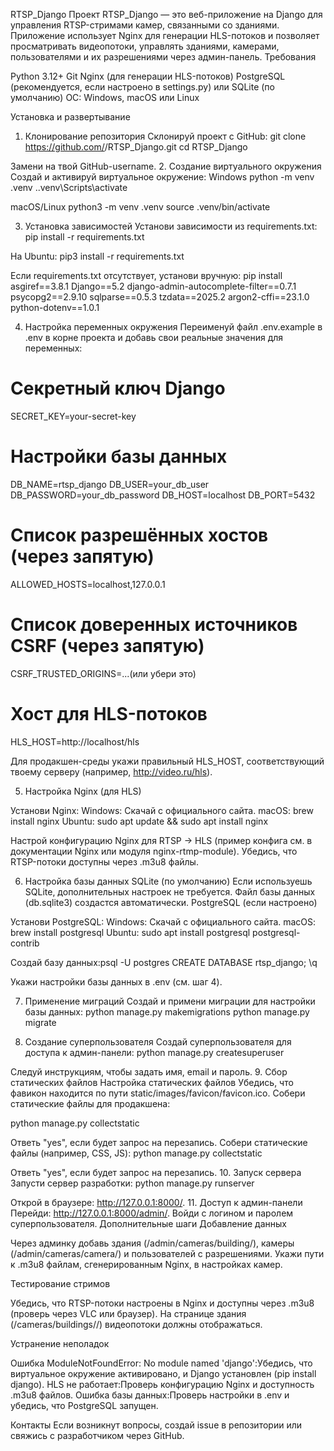 RTSP_Django
Проект RTSP_Django — это веб-приложение на Django для управления RTSP-стримами камер, связанными со зданиями. Приложение использует Nginx для генерации HLS-потоков и позволяет просматривать видеопотоки, управлять зданиями, камерами, пользователями и их разрешениями через админ-панель.
Требования

Python 3.12+
Git
Nginx (для генерации HLS-потоков)
PostgreSQL (рекомендуется, если настроено в settings.py) или SQLite (по умолчанию)
ОС: Windows, macOS или Linux

Установка и развертывание
1. Клонирование репозитория
Склонируй проект с GitHub:
git clone https://github.com/<your-username>/RTSP_Django.git
cd RTSP_Django

Замени <your-username> на твой GitHub-username.
2. Создание виртуального окружения
Создай и активируй виртуальное окружение:
Windows
python -m venv .venv
.\.venv\Scripts\activate

macOS/Linux
python3 -m venv .venv
source .venv/bin/activate

3. Установка зависимостей
Установи зависимости из requirements.txt:
pip install -r requirements.txt

На Ubuntu:
pip3 install -r requirements.txt

Если requirements.txt отсутствует, установи вручную:
pip install asgiref==3.8.1 Django==5.2 django-admin-autocomplete-filter==0.7.1 psycopg2==2.9.10 sqlparse==0.5.3 tzdata==2025.2 argon2-cffi==23.1.0 python-dotenv==1.0.1

4. Настройка переменных окружения
Переименуй файл .env.example в .env в корне проекта и добавь свои реальные значения для переменных:
# Секретный ключ Django
SECRET_KEY=your-secret-key

# Настройки базы данных
DB_NAME=rtsp_django
DB_USER=your_db_user
DB_PASSWORD=your_db_password
DB_HOST=localhost
DB_PORT=5432
# Список разрешённых хостов (через запятую)
ALLOWED_HOSTS=localhost,127.0.0.1
# Список доверенных источников CSRF (через запятую)
CSRF_TRUSTED_ORIGINS=...(или убери это)
# Хост для HLS-потоков
HLS_HOST=http://localhost/hls

Для продакшен-среды укажи правильный HLS_HOST, 
соответствующий твоему серверу (например, http://video.ru/hls).

5. Настройка Nginx (для HLS)

Установи Nginx:
Windows: Скачай с официального сайта.
macOS: brew install nginx
Ubuntu: sudo apt update && sudo apt install nginx


Настрой конфигурацию Nginx для RTSP → HLS (пример конфига см. в документации Nginx или модуля nginx-rtmp-module).
Убедись, что RTSP-потоки доступны через .m3u8 файлы.

6. Настройка базы данных
SQLite (по умолчанию)
Если используешь SQLite, дополнительных настроек не требуется. Файл базы данных (db.sqlite3) создастся автоматически.
PostgreSQL (если настроено)

Установи PostgreSQL:
Windows: Скачай с официального сайта.
macOS: brew install postgresql
Ubuntu: sudo apt install postgresql postgresql-contrib


Создай базу данных:psql -U postgres
CREATE DATABASE rtsp_django;
\q


Укажи настройки базы данных в .env (см. шаг 4).

7. Применение миграций
Создай и примени миграции для настройки базы данных:
python manage.py makemigrations
python manage.py migrate

8. Создание суперпользователя
Создай суперпользователя для доступа к админ-панели:
python manage.py createsuperuser

Следуй инструкциям, чтобы задать имя, email и пароль.
9. Сбор статических файлов
Настройка статических файлов
Убедись, что фавикон находится по пути static/images/favicon/favicon.ico. 
Собери статические файлы для продакшена:

python manage.py collectstatic

Ответь "yes", если будет запрос на перезапись.
Собери статические файлы (например, CSS, JS):
python manage.py collectstatic

Ответь "yes", если будет запрос на перезапись.
10. Запуск сервера
Запусти сервер разработки:
python manage.py runserver

Открой в браузере: http://127.0.0.1:8000/.
11. Доступ к админ-панели
Перейди: http://127.0.0.1:8000/admin/. Войди с логином и паролем суперпользователя.
Дополнительные шаги
Добавление данных

Через админку добавь здания (/admin/cameras/building/), камеры (/admin/cameras/camera/) и пользователей с разрешениями.
Укажи пути к .m3u8 файлам, сгенерированным Nginx, в настройках камер.

Тестирование стримов

Убедись, что RTSP-потоки настроены в Nginx и доступны через .m3u8 (проверь через VLC или браузер).
На странице здания (/cameras/buildings/<id>/) видеопотоки должны отображаться.

Устранение неполадок

Ошибка ModuleNotFoundError: No module named 'django':Убедись, что виртуальное окружение активировано, и Django установлен (pip install django).
HLS не работает:Проверь конфигурацию Nginx и доступность .m3u8 файлов.
Ошибка базы данных:Проверь настройки в .env и убедись, что PostgreSQL запущен.

Контакты
Если возникнут вопросы, создай issue в репозитории или свяжись с разработчиком через GitHub.

